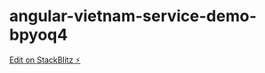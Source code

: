 # angular-vietnam-service-demo-bpyoq4

[Edit on StackBlitz ⚡️](https://stackblitz.com/edit/angular-vietnam-service-demo-bpyoq4)